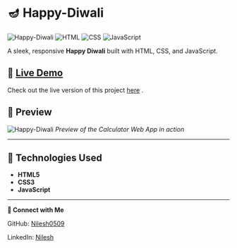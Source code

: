 # 🪔 Happy-Diwali

![Happy-Diwali ](https://img.shields.io/badge/Project-Happy%20Diwali%20-brightgreen)
 ![HTML](https://img.shields.io/badge/HTML-5-orange) ![CSS](https://img.shields.io/badge/CSS-3-blue) ![JavaScript](https://img.shields.io/badge/JavaScript-ES6-yellow)

<!-- You can replace the link with an actual screenshot of your app -->

A sleek, responsive **Happy Diwali** built with HTML, CSS, and JavaScript.

## 🚀 [Live Demo](#) 

Check out the live version of this project [here](https://nilesh0509.github.io/Happy-Diwali/) .

## 📸 Preview

![Happy-Diwali ](https://github.com/user-attachments/assets/399b9b6c-1605-4142-879a-9ddc6f39fb18)
*Preview of the Calculator Web App in action*

---

## 🎨 Technologies Used

- **HTML5** 
- **CSS3** 
- **JavaScript**

---
**🔗 Connect with Me**

GitHub: [Nilesh0509](https://github.com/nilesh0509/)

LinkedIn: [Nilesh](https://www.linkedin.com/in/nilesh-undefined-59a7a3272/)
